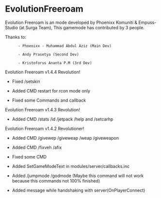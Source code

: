# EvolutionFreeroam

Evolution Freeroam is an mode developed by Phoenixx Komuniti & Empuss-Studio (at Surga Team), This gamemode has contributed by 3 people.

Thanks to:

          - Phoenixx - Muhammad Abdul Aziz (Main Dev)
          
          - Andy Prasetya (Second Dev)
          
          - Kristoforus Ananta P.M (3rd Dev)
          
Evolution Freeroam v1.4.4 Revolution!

- Fixed /setskin

- Added CMD restart for rcon mode only

- Fixed some Commands and callback
          
Evolution Freeroam v1.4.3 Revolution!

- Added CMD /stats /id /jetpack /help and /setcarhp


Evolution Freeroam v1.4.2 Revolutioner!

- Added CMD /givewep /giveweap /weap /giveweapon

- Added CMD /fixveh /afix

- Fixed some CMD

- Added SetGameModeText in modules/server/callbacks.inc

- Added /jumpmode /godmode (Maybe this command will not work because this commands not 100% finished)

- Added message while handshaking with server(OnPlayerConnect)
